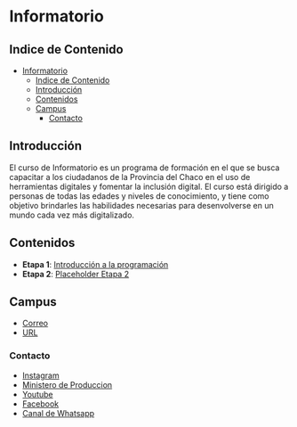 # Informatorio

## Indice de Contenido

- [Informatorio](#informatorio)
  - [Indice de Contenido](#indice-de-contenido)
  - [Introducción](#introducción)
  - [Contenidos](#contenidos)
  - [Campus](#campus)
    - [Contacto](#contacto)

## Introducción

El curso de Informatorio es un programa de formación en el que se busca capacitar a los ciudadanos
de la Provincia del Chaco en el uso de herramientas digitales y fomentar la inclusión digital. El
curso está dirigido a personas de todas las edades y niveles de conocimiento, y tiene como objetivo
brindarles las habilidades necesarias para desenvolverse en un mundo cada vez más digitalizado.

## Contenidos

- **Etapa 1**: [Introducción a la programación](./docs/Etapa_1.md)
- **Etapa 2**: [Placeholder Etapa 2](./docs/Etapa_2.md)

## Campus

- [Correo](informatorio@chaco.gob.ar)
- [URL](https://campus-informatorio.chaco.gob.ar/)

### Contacto

- [Instagram](https://www.instagram.com/informatorio/)
- [Ministero de Produccion](https://produccion.chaco.gov.ar/)
- [Youtube](https://www.youtube.com/@informatorio-)
- [Facebook](https://www.facebook.com/informatorio.chaco)
- [Canal de Whatsapp](https://lnk.bio/go?d=https%3A%2F%2Fwhatsapp.com%2Fchannel%2F0029VaRBfEB59PwLfqhPHJ0g&hash=62d2f1b36fef2c278dd480a1270da139&id=7861779&ext=-1861994&timezone=America%2FNew_York&type=1)
